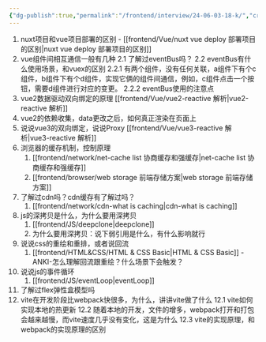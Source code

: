 ```yaml
---
{"dg-publish":true,"permalink":"/frontend/interview/24-06-03-18-k/","created":"2024-06-04T10:07:24.000+08:00","updated":"2024-06-04T10:59:49.957+08:00"}
---
```


1. nuxt项目和vue项目部署的区别 - [[frontend/Vue/nuxt vue deploy 部署项目的区别\|nuxt vue deploy 部署项目的区别]]
2. vue组件间相互通信一般有几种 
   2.1 了解过eventBus吗？
   2.2 eventBus有什么使用场景，和vuex的区别
	   2.2.1 有两个组件，没有任何关联，a组件下有个c组件，b组件下有个d组件，实现它俩的组件间通信，例如，c组件点击一个按钮，需要d组件进行对应的变更。
	   2.2.2 eventBus使用的注意点
3.  vue2数据驱动双向绑定的原理  [[frontend/Vue/vue2-reactive 解析\|vue2-reactive 解析]]
4.  vue2的依赖收集，data更改之后，如何真正渲染在页面上
5.  说说vue3的双向绑定，说说Proxy [[frontend/Vue/vue3-reactive 解析\|vue3-reactive 解析]]
6.  浏览器的缓存机制，控制原理 
	1. [[frontend/network/net-cache list 协商缓存和强缓存\|net-cache list 协商缓存和强缓存]]
	2. [[frontend/browser/web storage 前端存储方案\|web storage 前端存储方案]]
7.  了解过cdn吗？cdn缓存有了解过吗？
	1. [[frontend/network/cdn-what is caching\|cdn-what is caching]]
8.  js的深拷贝是什么，为什么要用深拷贝
	1. [[frontend/JS/deepclone\|deepclone]]
	2. 为什么要用深拷贝：说下弱引用是什么，有什么影响就行
9. 说说css的重绘和重排，或者说回流
	1. [[frontend/HTML&CSS/HTML & CSS Basic\|HTML & CSS Basic]] - ANKI-怎么理解回流跟重绘？什么场景下会触发？
10. 说说js的事件循环
	1. [[frontend/JS/eventLoop\|eventLoop]]
11. 了解过flex弹性盒模型吗
12. vite在开发阶段比webpack快很多，为什么，讲讲vite做了什么
	12.1 vite如何实现本地的热更新
	12.2 随着本地的开发，文件的增多，webpack打开和打包会越来越慢，而vite速度几乎没有变化，这是为什么
	12.3 vite的实现原理，和webpack的实现原理的区别